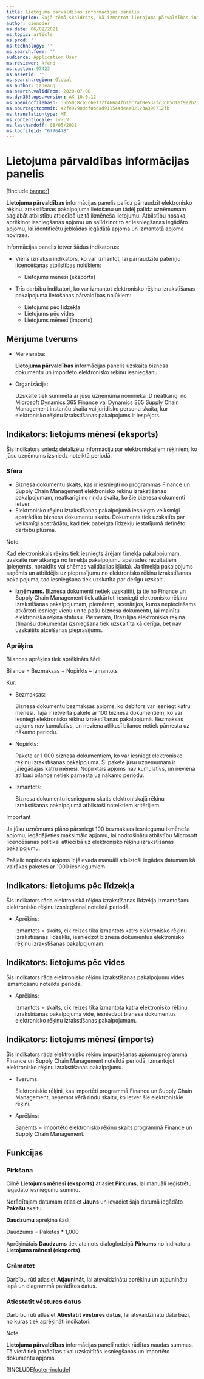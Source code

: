 ```yaml
---
title: Lietojuma pārvaldības informācijas panelis
description: Šajā tēmā skaidrots, kā izmantot lietojuma pārvaldības informācijas paneli, lai pārraudzītu elektronisko rēķinu izrakstīšanas pakalpojuma lietošanu un saglabātu to atbilstību.
author: gionoder
ms.date: 06/02/2021
ms.topic: article
ms.prod: ''
ms.technology: ''
ms.search.form: ''
audience: Application User
ms.reviewer: kfend
ms.custom: 97423
ms.assetid: ''
ms.search.region: Global
ms.author: janeaug
ms.search.validFrom: 2020-07-08
ms.dyn365.ops.version: AX 10.0.12
ms.openlocfilehash: 35b50c8cb5c6ef72f466a4fb10c7af0e53afc3db5d1ef9e2b23d6049e24a70c3
ms.sourcegitcommit: 42fe9790ddf0bdad911544deaa82123a396712fb
ms.translationtype: MT
ms.contentlocale: lv-LV
ms.lasthandoff: 08/05/2021
ms.locfileid: "6776478"
---
```

# <a name="usage-management-dashboard"></a>Lietojuma pārvaldības informācijas panelis

[!include [banner](../includes/banner.md)]

**Lietojuma pārvaldības** informācijas panelis palīdz pārraudzīt elektronisko rēķinu izrakstīšanas pakalpojuma lietošanu un tādēļ palīdz uzņēmumam saglabāt atbilstību attiecībā uz tā ikmēneša lietojumu. Atbilstību nosaka, aprēķinot iesniegšanas apjomu un salīdzinot to ar iesniegšanas iegādāto apjomu, lai identificētu jebkādas iegādātā apjoma un izmantotā apjoma novirzes.

Informācijas panelis ietver šādus indikatorus:

- Viens izmaksu indikators, ko var izmantot, lai pārraudzītu patēriņu licencēšanas atbilstības nolūkiem:

    - Lietojums mēnesī (eksports)

- Trīs darbību indikatori, ko var izmantot elektronisko rēķinu izrakstīšanas pakalpojuma lietošanas pārvaldības nolūkiem:

    - Lietojums pēc līdzekļa
    - Lietojums pēc vides
    - Lietojums mēnesī (imports)

## <a name="measurement-scope"></a>Mērījuma tvērums

- Mērvienība: 

    **Lietojuma pārvaldības** informācijas panelis uzskaita biznesa dokumentu un importēto elektronisko rēķinu iesniegšanu.

- Organizācija: 

    Uzskaite tiek summēta ar jūsu uzņēmuma nomnieka ID neatkarīgi no Microsoft Dynamics 365 Finance vai Dynamics 365 Supply Chain Management instanču skaita vai juridisko personu skaita, kur elektronisko rēķinu izrakstīšanas pakalpojums ir iespējots.


## <a name="indicator-usage-per-month-export"></a>Indikators: lietojums mēnesī (eksports)

Šis indikators sniedz detalizētu informāciju par elektroniskajiem rēķiniem, ko jūsu uzņēmums izsniedz noteiktā periodā.

### <a name="scope"></a>Sfēra
- Biznesa dokumentu skaits, kas ir iesniegti no programmas Finance un Supply Chain Management elektronisko rēķinu izrakstīšanas pakalpojumam, neatkarīgi no rindu skaita, ko šie biznesa dokumenti ietver.
- Elektronisko rēķinu izrakstīšanas pakalpojumā iesniegto veiksmīgi apstrādāto biznesa dokumentu skaits. Dokuments tiek uzskatīts par veiksmīgi apstrādātu, kad tiek pabeigta līdzekļu iestatījumā definēto darbību plūsma.

> [!NOTE]
> Kad elektroniskais rēķins tiek iesniegts ārējam tīmekļa pakalpojumam, uzskaite nav atkarīga no tīmekļa pakalpojumu apstrādes rezultātiem (pieņemts, noraidīts vai shēmas validācijas kļūda). Ja tīmekļa pakalpojums saņēmis un atbildējis uz pieprasījumu no elektronisko rēķinu izrakstīšanas pakalpojuma, tad iesniegšana tiek uzskatīta par derīgu uzskaiti.

- **Izņēmums.** Biznesa dokumenti netiek uzskaitīti, ja tie no Finance un Supply Chain Management tiek atkārtoti iesniegti elektronisko rēķinu izrakstīšanas pakalpojumam, piemēram, scenārijos, kuros nepieciešams atkārtoti iesniegt vienu un to pašu biznesa dokumentu, lai mainītu elektroniskā rēķina statusu. Piemēram, Brazīlijas elektroniskā rēķina (finanšu dokumenta) izsniegšana tiek uzskaitīta kā derīga, bet nav uzskaitīts atcelšanas pieprasījums.


### <a name="calculation"></a>Aprēķins

Bilances aprēķins tiek aprēķināts šādi:

Bilance = Bezmaksas + Nopirkts – Izmantots

Kur:

- Bezmaksas:
  
    Biznesa dokumentu bezmaksas apjoms, ko debitors var iesniegt katru mēnesi. Tajā ir ietverta pakete ar 100 biznesa dokumentiem, ko var iesniegt elektronisko rēķinu izrakstīšanas pakalpojumā. Bezmaksas apjoms nav kumulatīvs, un neviena atlikusī bilance netiek pārnesta uz nākamo periodu.
  
- Nopirkts:
  
    Pakete ar 1 000 biznesa dokumentiem, ko var iesniegt elektronisko rēķinu izrakstīšanas pakalpojumā. Šī pakete jūsu uzņēmumam ir jāiegādājas katru mēnesi. Nopirktais apjoms nav kumulatīvs, un neviena atlikusī bilance netiek pārnesta uz nākamo periodu.
  
- Izmantots: 

    Biznesa dokumentu iesniegumu skaits elektroniskajā rēķinu izrakstīšanas pakalpojumā atbilstoši noteiktiem kritērijiem.
   
> [!IMPORTANT]
> Ja jūsu uzņēmums plāno pārsniegt 100 bezmaksas iesniegumu ikmēneša apjomu, iegādājieties maksimālo apjomu, lai nodrošinātu atbilstību Microsoft licencēšanas politikai attiecībā uz elektronisko rēķinu izrakstīšanas pakalpojumu.
>
> Pašlaik nopirktais apjoms ir jāievada manuāli atbilstoši iegādes datumam kā vairākas paketes ar 1000 iesniegumiem.

## <a name="indicator-usage-by-feature"></a>Indikators: lietojums pēc līdzekļa

Šis indikators rāda elektroniskā rēķina izrakstīšanas līdzekļa izmantošanu elektronisko rēķinu izsniegšanai noteiktā periodā.

- Aprēķins:
  
    Izmantots = skaits, cik reizes tika izmantots katrs elektronisko rēķinu izrakstīšanas līdzeklis, iesniedzot biznesa dokumentus elektronisko rēķinu izrakstīšanas pakalpojumam.

## <a name="indicator-usage-by-environment"></a>Indikators: lietojums pēc vides

Šis indikators rāda elektronisko rēķinu izrakstīšanas pakalpojumu vides izmantošanu noteiktā periodā.

- Aprēķins:
    
    Izmantots = skaits, cik reizes tika izmantota katra elektronisko rēķinu izrakstīšanas pakalpojuma vide, iesniedzot biznesa dokumentus elektronisko rēķinu izrakstīšanas pakalpojumam.

## <a name="indicator-usage-per-month-import"></a>Indikators: lietojums mēnesī (imports)

Šis indikators rāda elektronisko rēķinu importēšanas apjomu programmā Finance un Supply Chain Management noteiktā periodā, izmantojot elektronisko rēķinu izrakstīšanas pakalpojumu.

- Tvērums:

    Elektroniskie rēķini, kas importēti programmā Finance un Supply Chain Management, neņemot vērā rindu skaitu, ko ietver šie elektroniskie rēķini.

- Aprēķins:

    Saņemts = importēto elektronisko rēķinu skaits programmā Finance un Supply Chain Management.

## <a name="functions"></a>Funkcijas
### <a name="purchase"></a>Pirkšana

Cilnē **Lietojums mēnesī (eksports)** atlasiet **Pirkums**, lai manuāli reģistrētu iegādāto iesniegumu summu.

Norādītajam datumam atlasiet **Jauns** un ievadiet šaja datumā iegādāto **Pakešu** skaitu.

**Daudzumu** aprēķina šādi:

Daudzums = Paketes * 1,000

Aprēķinātais **Daudzums** tiek atainots dialoglodziņā **Pirkums** no indikatora **Lietojums mēnesī (eksports)**.

### <a name="update"></a>Grāmatot

Darbību rūtī atlasiet **Atjaunināt**, lai atsvaidzinātu aprēķinu un atjauninātu lapā un diagrammā parādītos datus.

### <a name="reset-history-data"></a>Atiestatīt vēstures datus

Darbību rūtī atlasiet **Atiestatīt vēstures datus**, lai atsvaidzinātu datu bāzi, no kuras tiek aprēķināti indikatori.




> [!NOTE]
> **Lietojuma pārvaldības** informācijas panelī netiek rādītas naudas summas. Tā vietā tiek parādītas tikai uzskaitītās iesniegšanas un importēto dokumentu apjoms.

[!INCLUDE[footer-include](../../includes/footer-banner.md)]
